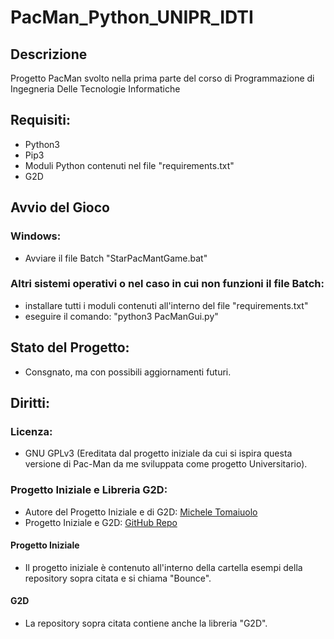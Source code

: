 # PacMan_Python_UNIPR_IDTI
## Descrizione
Progetto PacMan svolto nella prima parte del corso di Programmazione di Ingegneria Delle Tecnologie Informatiche

## Requisiti:
- Python3
- Pip3
- Moduli Python contenuti nel file "requirements.txt"
- G2D

## Avvio del Gioco
### Windows:
- Avviare il file Batch "StarPacMantGame.bat"
### Altri sistemi operativi o nel caso in cui non funzioni il file Batch:
- installare tutti i moduli contenuti all'interno del file "requirements.txt"
- eseguire il comando: "python3 PacManGui.py"

## Stato del Progetto:
- Consgnato, ma con possibili aggiornamenti futuri.


## Diritti:
### Licenza:
- GNU GPLv3 (Ereditata dal progetto iniziale da cui si ispira questa versione di Pac-Man da me sviluppata come progetto Universitario).
### Progetto Iniziale e Libreria G2D:
- Autore del Progetto Iniziale e di G2D: [Michele Tomaiuolo](https://github.com/tomamic)
- Progetto Iniziale e G2D: [GitHub Repo](https://github.com/tomamic/fondinfo)
#### Progetto Iniziale
- Il progetto iniziale è contenuto all'interno della cartella esempi della repository sopra citata e si chiama "Bounce".
#### G2D
- La repository sopra citata contiene anche la libreria "G2D".
